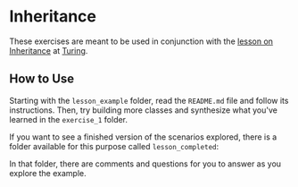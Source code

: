 <!-- Updated 12/14/2022 -->
# Inheritance

These exercises are meant to be used in conjunction with the [lesson on Inheritance](https://backend.turing.edu/module1/lessons/inheritance) at [Turing](https://turing.edu).


## How to Use

Starting with the `lesson_example` folder, read the `README.md` file and follow its instructions. Then, try building more classes and synthesize what you've learned in the `exercise_1` folder.

If you want to see a finished version of the scenarios explored, there is a folder available for this purpose called `lesson_completed`:

In that folder, there are comments and questions for you to answer as you explore the example.
